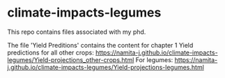 # climate-impacts-legumes

This repo contains files associated with my phd. 

The file 'Yield Preditions' contains the content for chapter 1
Yield predictions for all other crops: https://namita-j.github.io/climate-impacts-legumes/Yield-projections_other-crops.html
For legumes: https://namita-j.github.io/climate-impacts-legumes/Yield-projections-legumes.html


